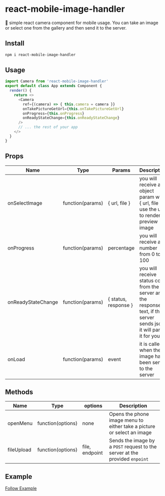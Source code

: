 # react-mobile-image-handler
📸 simple react camera component for mobile usage. You can take an image or select one from the gallery and then send it to the server.

## Install
```sh
npm i react-mobile-image-handler
```

## Usage
```js
import Camera from 'react-mobile-image-handler'
export default class App extends Component {
  render() {
    return <>
      <Camera
        ref={(camera) => { this.camera = camera }}
        onTakePictureGetUrl={this.onTakePictureGetUrl}
        onProgress={this.onProgress}
        onReadyStateChange={this.onReadyStateChange}
      />
      // ... the rest of your app
    </>
  }
}
```

## Props
| Name                | Type             | Params               | Description |
|---------------------|------------------|----------------------|-------------|
| onSelectImage       | function(params) | { url, file }        | you will receive an object param with { url, file }, use the url to render a preview image
| onProgress          | function(params) | percentage           | you will receive a number from 0 to 100 
| onReadyStateChange  | function(params) | { status, response } | you will receive status code from the server and the response text, if the server sends json it will parse it for you
| onLoad              | function(params) | event                | it is called when the image has been sent to the server

## Methods
| Name                | Type              | options        | Description  |
|---------------------|-------------------|----------------|--------------|
| openMenu            | function(options) | none           | Opens the phone image menu to either take a picture or select an image
| fileUpload          | function(options) | file, endpoint | Sends the image by a `POST` request to the server at the provided `enpoint`

## Example
[Follow Example](/example/README.md)
